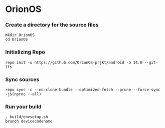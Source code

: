 # OrionOS

### Create a directory for the source files
```
mkdir OrionOS
cd OrionOS
```
### Initializing Repo
```
repo init -u https://github.com/OrionOS-prjkt/android -b 14.0 --git-lfs
```

### Sync sources
```
repo sync -c --no-clone-bundle --optimized-fetch --prune --force-sync -j$(nproc --all)
```

### Run your build
```
. build/envsetup.sh
brunch devicecodename
```

